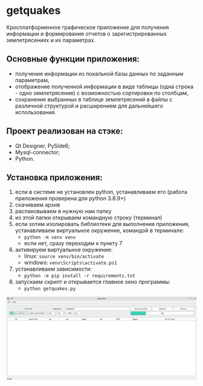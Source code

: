 # getquakes

Кросплатформенное графическое приложение для получения информации и формирования отчетов о зарегистрированных землетрясениях и их параметрах.

## Основные функции приложения:
- получениe информации из локальной базы данных по заданным параметрам,
- отображение полученной информации в виде таблицы (одна строка - одно землетрясение) с возможностью сортировки по столбцам,
- сохранение выбранных в таблице землетрясений в файлы с различной структурой и расширением для дальнейшего использования.

## Проект реализован на стэке:
- Qt Designer, PySide6;
- Mysql-connector;
- Python.

## Установка приложения:
1. если в системе не установлен python, устанавливаем его (работа приложения проверена для python 3.8.9+)
2. скачиваем архив
3. распаковываем в нужную нам папку
4. из этой папки открываем командную строку (терминал)
5. если хотим изолировать библиотеки для выполнения приложения, устанавливаем виртуальное окружение, командой в терминале:
	- `python -m venv venv`
	-  если нет, сразу переходим к пункту 7
6. активируем виртуальное окружение:
   - linux: `source venv/bin/activate`
   - windows: `venv\Scripts\activate.ps1`
7. устанавливаем зависимости:
   - `python -m pip install -r requirements.txt`
8. запускаем скрипт и открывается главное окно программы: 
   - `python getquakes.py`
   
![](./main_window.png)